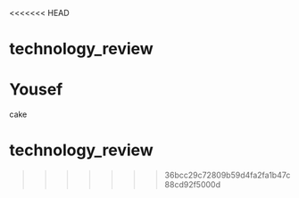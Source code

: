 <<<<<<< HEAD
# technology_review
Yousef
=======
cake
# technology_review
>>>>>>> 36bcc29c72809b59d4fa2fa1b47c88cd92f5000d
